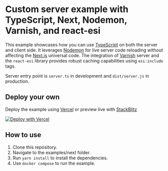 # Custom server example with TypeScript, Next, Nodemon, Varnish, and react-esi

This example showcases how you can use [TypeScript](https://typescriptlang.com) on both the server and client side. It leverages [Nodemon](https://nodemon.io/) for live server code reloading without affecting the [Next.js](https://nextjs.org/) universal code. The integration of [Varnish](https://varnish-cache.org/intro/) server and the `react-esi` library provides robust caching capabilities using `esi:include` tags.

Server entry point is `server.ts` in development and `dist/server.js` in production.

## Deploy your own

Deploy the example using [Vercel](https://vercel.com) or preview live with [StackBlitz](https://stackblitz.com/github/dunglas/react-esi/tree/main/examples/next)

[![Deploy with Vercel](https://vercel.com/button)](https://vercel.com/new/clone?repository-url=https://github.com/dunglas/react-esi/tree/main/examples/next)

## How to use

1. Clone this repository.
2. Navigate to the examples/next folder.
3. Run `yarn install` to install the dependencies.
4. Use `docker compose` to run the example.
